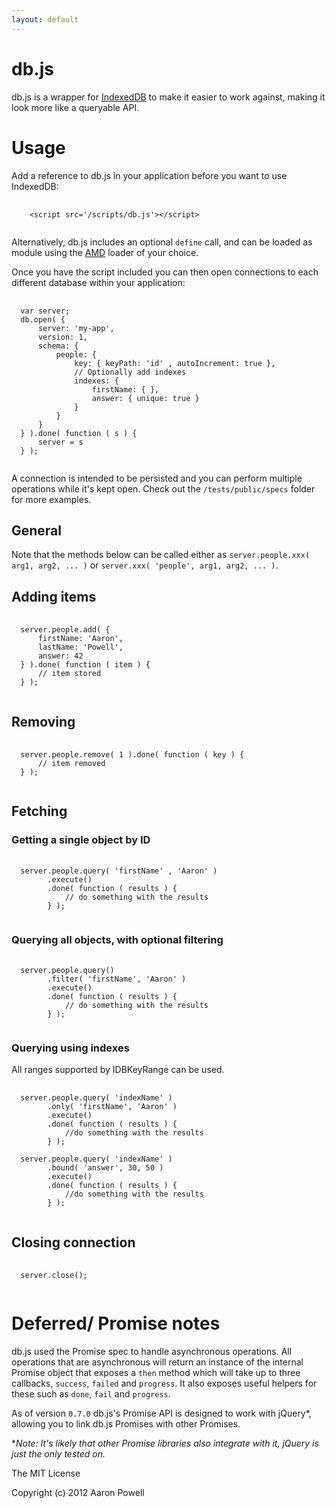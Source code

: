 ```yaml
---
layout: default
---
```


db.js
=====

db.js is a wrapper for [IndexedDB](http://www.w3.org/TR/IndexedDB/) to make it easier to work against, making it look more like a queryable API.

Usage
====

Add a reference to db.js in your application before you want to use IndexedDB:

<pre>
  <code class="language-markup">
    &lt;script src='/scripts/db.js'&gt;&lt;/script&gt;
  </code>
</pre>

Alternatively, db.js includes an optional `define` call, and can be loaded as module using the [AMD](https://github.com/amdjs/amdjs-api/wiki/AMD) loader of your choice.

Once you have the script included you can then open connections to each different database within your application:

<pre>
  <code class="language-javascript">
  var server;
  db.open( {
      server: 'my-app',
      version: 1,
      schema: {
          people: {
              key: { keyPath: 'id' , autoIncrement: true },
              // Optionally add indexes
              indexes: {
                  firstName: { },
                  answer: { unique: true }
              }
          }
      }
  } ).done( function ( s ) {
      server = s
  } );
  </code>
</pre>

A connection is intended to be persisted and you can perform multiple operations while it's kept open. Check out the `/tests/public/specs` folder for more examples.

## General

Note that the methods below can be called either as `server.people.xxx( arg1, arg2, ... )` or `server.xxx( 'people', arg1, arg2, ... )`.

## Adding items

<pre>
  <code class="language-javascript">
  server.people.add( {
      firstName: 'Aaron',
      lastName: 'Powell',
      answer: 42
  } ).done( function ( item ) {
      // item stored
  } );
  </code>
</pre>

## Removing

<pre>
  <code class="language-javascript">
  server.people.remove( 1 ).done( function ( key ) {
      // item removed
  } );
  </code>
</pre>

## Fetching

### Getting a single object by ID

<pre>
  <code class="language-javascript">
  server.people.query( 'firstName' , 'Aaron' )
        .execute()
        .done( function ( results ) {
            // do something with the results
        } );
  </code>
</pre>

### Querying all objects, with optional filtering

<pre>
  <code class="language-javascript">
  server.people.query()
        .filter( 'firstName', 'Aaron' )
        .execute()
        .done( function ( results ) {
            // do something with the results
        } );
  </code>
</pre>

### Querying using indexes

All ranges supported by IDBKeyRange can be used.

<pre>
  <code class="language-javascript">
  server.people.query( 'indexName' )
        .only( 'firstName', 'Aaron' )
        .execute()
        .done( function ( results ) {
            //do something with the results
        } );

  server.people.query( 'indexName' )
        .bound( 'answer', 30, 50 )
        .execute()
        .done( function ( results ) {
            //do something with the results
        } );
  </code>
</pre>

## Closing connection

<pre>
  <code class="language-javascript">
  server.close();
  </code>
</pre>

# Deferred/ Promise notes

db.js used the Promise spec to handle asynchronous operations. All operations that are asynchronous will return an instance of the internal Promise object that exposes a `then` method which will take up to three callbacks, `success`, `failed` and `progress`. It also exposes useful helpers for these such as `done`, `fail` and `progress`.

As of version `0.7.0` db.js's Promise API is designed to work with jQuery*, allowing you to link db.js Promises with other Promises.

*_Note: It's likely that other Promise libraries also integrate with it, jQuery is just the only tested on._

The MIT License

Copyright (c) 2012 Aaron Powell